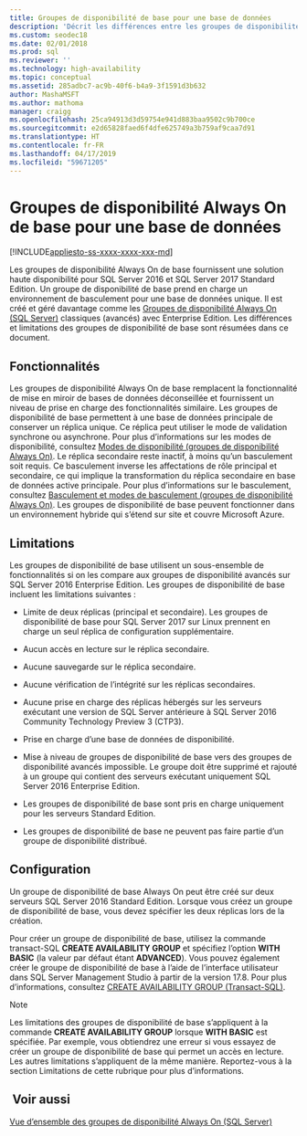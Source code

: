```yaml
---
title: Groupes de disponibilité de base pour une base de données
description: 'Décrit les différences entre les groupes de disponibilité Always On normaux et les groupes de disponibilité Always On de base ainsi que la configuration d’un groupe de disponibilité de base. '
ms.custom: seodec18
ms.date: 02/01/2018
ms.prod: sql
ms.reviewer: ''
ms.technology: high-availability
ms.topic: conceptual
ms.assetid: 285adbc7-ac9b-40f6-b4a9-3f1591d3b632
author: MashaMSFT
ms.author: mathoma
manager: craigg
ms.openlocfilehash: 25ca94913d3d59754e941d883baa9502c9b700ce
ms.sourcegitcommit: e2d65828faed6f4dfe625749a3b759af9caa7d91
ms.translationtype: HT
ms.contentlocale: fr-FR
ms.lasthandoff: 04/17/2019
ms.locfileid: "59671205"
---
```

# <a name="basic-always-on-availability-groups-for-a-single-database"></a>Groupes de disponibilité Always On de base pour une base de données
[!INCLUDE[appliesto-ss-xxxx-xxxx-xxx-md](../../../includes/appliesto-ss-xxxx-xxxx-xxx-md.md)]

  Les groupes de disponibilité Always On de base fournissent une solution haute disponibilité pour SQL Server 2016 et SQL Server 2017 Standard Edition. Un groupe de disponibilité de base prend en charge un environnement de basculement pour une base de données unique. Il est créé et géré davantage comme les [Groupes de disponibilité Always On &#40;SQL Server&#41;](../../../database-engine/availability-groups/windows/always-on-availability-groups-sql-server.md) classiques (avancés) avec Enterprise Edition. Les différences et limitations des groupes de disponibilité de base sont résumées dans ce document.  
  
## <a name="features"></a>Fonctionnalités  
 Les groupes de disponibilité Always On de base remplacent la fonctionnalité de mise en miroir de bases de données déconseillée et fournissent un niveau de prise en charge des fonctionnalités similaire. Les groupes de disponibilité de base permettent à une base de données principale de conserver un réplica unique. Ce réplica peut utiliser le mode de validation synchrone ou asynchrone. Pour plus d’informations sur les modes de disponibilité, consultez [Modes de disponibilité &#40;groupes de disponibilité Always On&#41;](../../../database-engine/availability-groups/windows/availability-modes-always-on-availability-groups.md). Le réplica secondaire reste inactif, à moins qu’un basculement soit requis. Ce basculement inverse les affectations de rôle principal et secondaire, ce qui implique la transformation du réplica secondaire en base de données active principale. Pour plus d’informations sur le basculement, consultez [Basculement et modes de basculement &#40;groupes de disponibilité Always On&#41;](../../../database-engine/availability-groups/windows/failover-and-failover-modes-always-on-availability-groups.md). Les groupes de disponibilité de base peuvent fonctionner dans un environnement hybride qui s’étend sur site et couvre Microsoft Azure.  
  
## <a name="limitations"></a>Limitations  
 Les groupes de disponibilité de base utilisent un sous-ensemble de fonctionnalités si on les compare aux groupes de disponibilité avancés sur SQL Server 2016 Enterprise Edition. Les groupes de disponibilité de base incluent les limitations suivantes :  
  
- Limite de deux réplicas (principal et secondaire). Les groupes de disponibilité de base pour SQL Server 2017 sur Linux prennent en charge un seul réplica de configuration supplémentaire.
  
- Aucun accès en lecture sur le réplica secondaire.  
  
- Aucune sauvegarde sur le réplica secondaire.  

- Aucune vérification de l’intégrité sur les réplicas secondaires. 

- Aucune prise en charge des réplicas hébergés sur les serveurs exécutant une version de SQL Server antérieure à SQL Server 2016 Community Technology Preview 3 (CTP3).  

- Prise en charge d’une base de données de disponibilité.  
  
- Mise à niveau de groupes de disponibilité de base vers des groupes de disponibilité avancés impossible. Le groupe doit être supprimé et rajouté à un groupe qui contient des serveurs exécutant uniquement SQL Server 2016 Enterprise Edition.  
  
- Les groupes de disponibilité de base sont pris en charge uniquement pour les serveurs Standard Edition. 

- Les groupes de disponibilité de base ne peuvent pas faire partie d’un groupe de disponibilité distribué. 
  
## <a name="configuration"></a>Configuration  
 Un groupe de disponibilité de base Always On peut être créé sur deux serveurs SQL Server 2016 Standard Edition. Lorsque vous créez un groupe de disponibilité de base, vous devez spécifier les deux réplicas lors de la création.  
  
 Pour créer un groupe de disponibilité de base, utilisez la commande transact-SQL **CREATE AVAILABILITY GROUP** et spécifiez l’option **WITH BASIC** (la valeur par défaut étant **ADVANCED**). Vous pouvez également créer le groupe de disponibilité de base à l’aide de l’interface utilisateur dans SQL Server Management Studio à partir de la version 17.8. Pour plus d’informations, consultez [CREATE AVAILABILITY GROUP &#40;Transact-SQL&#41;](../../../t-sql/statements/create-availability-group-transact-sql.md). 
  
> [!NOTE]  
>  Les limitations des groupes de disponibilité de base s’appliquent à la commande **CREATE AVAILABILITY GROUP** lorsque **WITH BASIC** est spécifiée. Par exemple, vous obtiendrez une erreur si vous essayez de créer un groupe de disponibilité de base qui permet un accès en lecture. Les autres limitations s’appliquent de la même manière. Reportez-vous à la section Limitations de cette rubrique pour plus d’informations.  
  
## <a name="see-also"></a> Voir aussi  
 [Vue d’ensemble des groupes de disponibilité Always On &#40;SQL Server&#41;](../../../database-engine/availability-groups/windows/overview-of-always-on-availability-groups-sql-server.md)  
  
  
